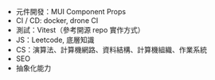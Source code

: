 
- 元件開發：MUI Component Props
- CI / CD:  docker, drone CI
- 測試：Vitest（參考開源 repo 實作方式）
- JS：Leetcode, 底層知識
- CS：演算法、計算機網路、資料結構、計算機組織、作業系統
- SEO
- 抽象化能力